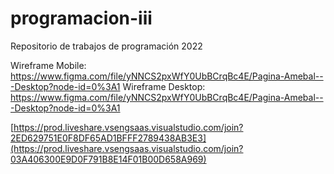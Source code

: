 # programacion-iii
Repositorio de trabajos de programación 2022

Wireframe Mobile: https://www.figma.com/file/yNNCS2pxWfY0UbBCrqBc4E/Pagina-Amebal---Desktop?node-id=0%3A1 
Wireframe Desktop: https://www.figma.com/file/yNNCS2pxWfY0UbBCrqBc4E/Pagina-Amebal---Desktop?node-id=0%3A1

[[https://prod.liveshare.vsengsaas.visualstudio.com/join?2ED629751E0F8DF65AD1BFFF2789438AB3E3](https://prod.liveshare.vsengsaas.visualstudio.com/join?03A406300E9D0F791B8E14F01B00D658A969)
](https://prod.liveshare.vsengsaas.visualstudio.com/join?6D791F51A5E1A1774A6BB005780951D09CEF)
